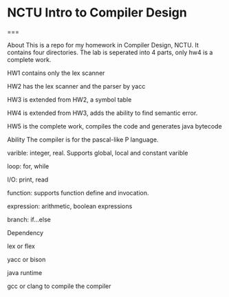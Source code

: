 # NCTU Intro to Compiler Design
===

About
This is a repo for my homework in Compiler Design, NCTU. It contains four directories. The lab is seperated into 4 parts, only hw4 is a complete work.

HW1 contains only the lex scanner

HW2 has the lex scanner and the parser by yacc

HW3 is extended from HW2, a symbol table 

HW4 is extended from HW3, adds the ability to find semantic error.

HW5 is the complete work, compiles the code and generates java bytecode

Ability
The compiler is for the pascal-like P language.

varible: integer, real. Supports global, local and constant varible

loop: for, while

I/O: print, read

function: supports function define and invocation.

expression: arithmetic, boolean expressions

branch: if...else

Dependency

lex or flex

yacc or bison

java runtime

gcc or clang to compile the compiler
